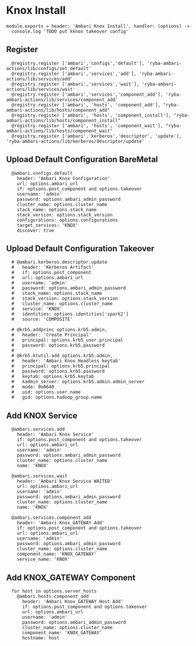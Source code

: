 
# Knox Install

    module.exports = header: 'Ambari Knox Install', handler: (options) ->
      console.log 'TODO put kknox takeover config'

## Register

      @registry.register ['ambari','configs','default'], 'ryba-ambari-actions/lib/configs/set_default'
      @registry.register ['ambari','services','add'], 'ryba-ambari-actions/lib/services/add'
      @registry.register ['ambari','services','wait'], 'ryba-ambari-actions/lib/services/wait'
      @registry.register ['ambari','services','component_add'], 'ryba-ambari-actions/lib/services/component_add'
      @registry.register ['ambari', 'hosts', 'component_add'], "ryba-ambari-actions/lib/hosts/component_add"
      @registry.register ['ambari', 'hosts', 'component_install'], "ryba-ambari-actions/lib/hosts/component_install"
      @registry.register ['ambari', 'hosts', 'component_wait'], "ryba-ambari-actions/lib/hosts/component_wait"
      @registry.register ['ambari','kerberos','descriptor', 'update'], 'ryba-ambari-actions/lib/kerberos/descriptor/update'


## Upload Default Configuration BareMetal

      @ambari.configs.default
        header: 'Ambari Knox Configuration'
        url: options.ambari_url
        if: options.post_component and options.takeover
        username: 'admin'
        password: options.ambari_admin_password
        cluster_name: options.cluster_name
        stack_name: options.stack_name
        stack_version: options.stack_version
        configurations: options.configurations
        target_services: 'KNOX'
        discover: true

## Upload Default Configuration Takeover

      # @ambari.kerberos.descriptor.update
      #   header: 'Kerberos Artifact'
      #   if: options.post_component
      #   url: options.ambari_url
      #   username: 'admin'
      #   password: options.ambari_admin_password
      #   stack_name: options.stack_name
      #   stack_version: options.stack_version
      #   cluster_name: options.cluster_name
      #   service: 'KNOX'
      #   identities: options.identities['spark2']
      #   source: 'COMPOSITE'

      # @krb5.addprinc options.krb5.admin,
      #   header: 'Create Principal'
      #   principal: options.krb5_user.principal
      #   password: options.krb5.password
      # 
      # @krb5.ktutil.add options.krb5.admin,
      #   header: 'Ambari Knox Headless keytab'
      #   principal: options.krb5.principal
      #   password: options.krb5.password
      #   keytab: options.krb5.keytab
      #   kadmin_server: options.krb5.admin.admin_server
      #   mode: 0o0640
      #   uid: options.user.name
      #   gid: options.hadoop_group.name 

## Add KNOX Service

      @ambari.services.add
        header: 'Ambari Knox Service'
        if: options.post_component and options.takeover
        url: options.ambari_url
        username: 'admin'
        password: options.ambari_admin_password
        cluster_name: options.cluster_name
        name: 'KNOX'

      @ambari.services.wait
        header: 'Ambari Knox Service WAITED'
        url: options.ambari_url
        username: 'admin'
        password: options.ambari_admin_password
        cluster_name: options.cluster_name
        name: 'KNOX'

      @ambari.services.component_add
        header: 'Ambari Knox_GATEWAY Add'
        if: options.post_component and options.takeover
        url: options.ambari_url
        username: 'admin'
        password: options.ambari_admin_password
        cluster_name: options.cluster_name
        component_name: 'KNOX_GATEWAY'
        service_name: 'KNOX'

## Add KNOX_GATEWAY Component

      for host in options.server_hosts
        @ambari.hosts.component_add
          header: 'Ambari Knox_GATEWAY Host Add'
          if: options.post_component and options.takeover
          url: options.ambari_url
          username: 'admin'
          password: options.ambari_admin_password
          cluster_name: options.cluster_name
          component_name: 'KNOX_GATEWAY'
          hostname: host

